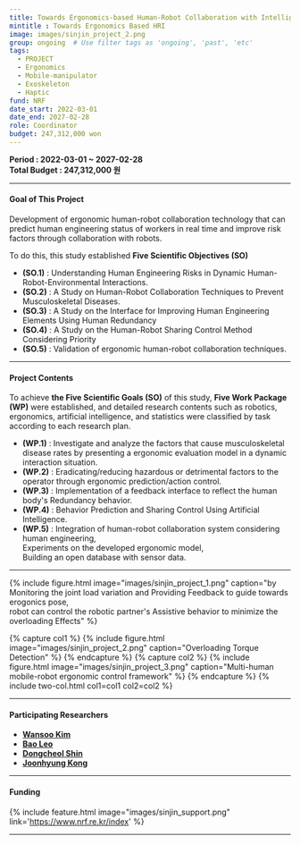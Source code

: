 ```yaml
---
title: Towards Ergonomics-based Human-Robot Collaboration with Intelligent Anticipatory Behaviours
mintitle : Towards Ergonomics Based HRI
image: images/sinjin_project_2.png
group: ongoing  # Use filter tags as 'ongoing', 'past', 'etc'
tags:
  - PROJECT
  - Ergonomics
  - Mobile-manipulator
  - Exoskeleton
  - Haptic
fund: NRF  
date_start: 2022-03-01
date_end: 2027-02-28
role: Coordinator
budget: 247,312,000 won
---
```


**<i class="fas fa-sync"></i> Period : 2022-03-01 ~ 2027-02-28**   
**<i class="fas fa-won-sign"></i> Total Budget : 247,312,000 원**    

***     
#### <i class="fas fa-edit"></i>  **Goal of This Project**
Development of ergonomic human-robot collaboration technology that can predict human engineering status of workers in real time and improve risk factors through collaboration with robots.    

To do this, this study established **Five Scientific Objectives (SO)**
- **(SO.1)** : Understanding Human Engineering Risks in Dynamic Human-Robot-Environmental Interactions.
- **(SO.2)** : A Study on Human-Robot Collaboration Techniques to Prevent Musculoskeletal Diseases.
- **(SO.3)** : A Study on the Interface for Improving Human Engineering Elements Using Human Redundancy
- **(SO.4)** : A Study on the Human-Robot Sharing Control Method Considering Priority
- **(SO.5)** : Validation of ergonomic human-robot collaboration techniques.


***
#### <i class="far fa-edit"></i>  **Project Contents**   
To achieve **the Five Scientific Goals (SO)** of this study, **Five Work Package (WP)** were established, and detailed research contents such as robotics, ergonomics, artificial intelligence, and statistics were classified by task according to each research plan.

- **(WP.1)** : Investigate and analyze the factors that cause musculoskeletal disease rates by presenting a ergonomic evaluation model in a dynamic interaction situation.
- **(WP.2)** : Eradicating/reducing hazardous or detrimental factors to the operator through ergonomic prediction/action control.
- **(WP.3)** : Implementation of a feedback interface to reflect the human body's Redundancy behavior.
- **(WP.4)** : Behavior Prediction and Sharing Control Using Artificial Intelligence.
- **(WP.5)** : Integration of human-robot collaboration system considering human engineering,   
Experiments on the developed ergonomic model,   
Building an open database with sensor data.      


***    
{%
  include figure.html
  image="images/sinjin_project_1.png"
  caption="by Monitoring the joint load variation and Providing Feedback to guide towards erogonics pose,    
  robot can control the robotic partner's Assistive behavior to minimize the overloading Effects"
%}     

{% capture col1 %}
{%
  include figure.html
  image="images/sinjin_project_2.png"
  caption="Overloading Torque Detection"
%}
{% endcapture %}
{% capture col2 %}
{%
  include figure.html
  image="images/sinjin_project_3.png"
  caption="Multi-human mobile-robot ergonomic control framework"
%}
{% endcapture %}
{% include two-col.html col1=col1 col2=col2 %}   

***    

#### **<i class="fas fa-user-circle"></i> Participating Researchers**
* [**Wansoo Kim**](http://harco.hanyang.ac.kr/members/Wansoo-Kim.html)
* [**Bao Leo**](http://harco.hanyang.ac.kr/members/LE-BAO.html)
* [**Dongcheol Shin**](http://harco.hanyang.ac.kr/members/Dongcheol-Shin.html)
* [**Joonhyung Kong**](http://harco.hanyang.ac.kr/members/Joonhyung-Kong.html)

***

#### **<i class="fas fa-money-bill-wave-alt"></i> Funding**

{%
  include feature.html
  image="images/sinjin_support.png"
  link='https://www.nrf.re.kr/index'
%}

***